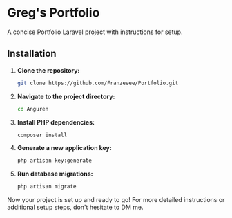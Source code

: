 # Greg's Portfolio

A concise Portfolio Laravel project with instructions for setup.

## Installation

1. **Clone the repository:**

    ```bash
    git clone https://github.com/Franzeeee/Portfolio.git
    ```

2. **Navigate to the project directory:**

    ```bash
    cd Anguren
    ```

3. **Install PHP dependencies:**

    ```bash
    composer install
    ```

4. **Generate a new application key:**

    ```bash
    php artisan key:generate
    ```

5. **Run database migrations:**

    ```bash
    php artisan migrate
    ```

Now your project is set up and ready to go! For more detailed instructions or additional setup steps, don't hesitate to DM me.
